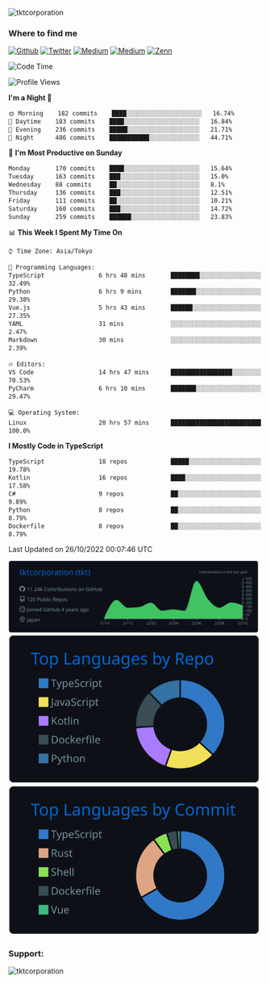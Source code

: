 <p align="left"> <img src="https://komarev.com/ghpvc/?username=tktcorporation&label=Profile%20views&color=0e75b6&style=flat" alt="tktcorporation" /> </p>

<h3>Where to find me</h3>
<p>
<a href="https://github.com/tktcorporation" target="_blank"><img alt="Github" src="https://img.shields.io/badge/GitHub-%2312100E.svg?&style=for-the-badge&logo=Github&logoColor=white" /></a>
<a href="https://twitter.com/tktcorporation" target="_blank"><img alt="Twitter" src="https://img.shields.io/badge/twitter-%231DA1F2.svg?&style=for-the-badge&logo=twitter&logoColor=white" /></a>
<a href="https://www.linkedin.com/in/tktcorporation" target="_blank"><img alt="Medium" src="https://img.shields.io/badge/linkdin-0a66c2.svg?&style=for-the-badge&logo=linkedin&logoColor=white" /></a>
<a href="https://qiita.com/tktcorporation" target="_blank"><img alt="Medium" src="https://img.shields.io/badge/qiita-55C500.svg?&style=for-the-badge&logo=qiita&logoColor=white" /></a>
<a href="https://zenn.dev/tktcorporation" target="_blank"><img alt="Zenn" src="https://img.shields.io/badge/Zenn-3EA8FF.svg?&style=for-the-badge&logo=Zenn&logoColor=white" /></a>
</p>
  
<!--START_SECTION:waka-->
![Code Time](http://img.shields.io/badge/Code%20Time-670%20hrs%207%20mins-blue)

![Profile Views](http://img.shields.io/badge/Profile%20Views-12-blue)

**I'm a Night 🦉** 

```text
🌞 Morning    182 commits    ████░░░░░░░░░░░░░░░░░░░░░   16.74% 
🌆 Daytime    183 commits    ████░░░░░░░░░░░░░░░░░░░░░   16.84% 
🌃 Evening    236 commits    █████░░░░░░░░░░░░░░░░░░░░   21.71% 
🌙 Night      486 commits    ███████████░░░░░░░░░░░░░░   44.71%

```
📅 **I'm Most Productive on Sunday** 

```text
Monday       170 commits    ████░░░░░░░░░░░░░░░░░░░░░   15.64% 
Tuesday      163 commits    ███░░░░░░░░░░░░░░░░░░░░░░   15.0% 
Wednesday    88 commits     ██░░░░░░░░░░░░░░░░░░░░░░░   8.1% 
Thursday     136 commits    ███░░░░░░░░░░░░░░░░░░░░░░   12.51% 
Friday       111 commits    ██░░░░░░░░░░░░░░░░░░░░░░░   10.21% 
Saturday     160 commits    ███░░░░░░░░░░░░░░░░░░░░░░   14.72% 
Sunday       259 commits    ██████░░░░░░░░░░░░░░░░░░░   23.83%

```


📊 **This Week I Spent My Time On** 

```text
⌚︎ Time Zone: Asia/Tokyo

💬 Programming Languages: 
TypeScript               6 hrs 48 mins       ████████░░░░░░░░░░░░░░░░░   32.49% 
Python                   6 hrs 9 mins        ███████░░░░░░░░░░░░░░░░░░   29.38% 
Vue.js                   5 hrs 43 mins       ██████░░░░░░░░░░░░░░░░░░░   27.35% 
YAML                     31 mins             ░░░░░░░░░░░░░░░░░░░░░░░░░   2.47% 
Markdown                 30 mins             ░░░░░░░░░░░░░░░░░░░░░░░░░   2.39%

🔥 Editors: 
VS Code                  14 hrs 47 mins      █████████████████░░░░░░░░   70.53% 
PyCharm                  6 hrs 10 mins       ███████░░░░░░░░░░░░░░░░░░   29.47%

💻 Operating System: 
Linux                    20 hrs 57 mins      █████████████████████████   100.0%

```

**I Mostly Code in TypeScript** 

```text
TypeScript               18 repos            █████░░░░░░░░░░░░░░░░░░░░   19.78% 
Kotlin                   16 repos            ████░░░░░░░░░░░░░░░░░░░░░   17.58% 
C#                       9 repos             ██░░░░░░░░░░░░░░░░░░░░░░░   9.89% 
Python                   8 repos             ██░░░░░░░░░░░░░░░░░░░░░░░   8.79% 
Dockerfile               8 repos             ██░░░░░░░░░░░░░░░░░░░░░░░   8.79%

```



 Last Updated on 26/10/2022 00:07:46 UTC
<!--END_SECTION:waka-->

[![](https://raw.githubusercontent.com/tktcorporation/tktcorporation/master/profile-summary-card-output/github_dark/0-profile-details.svg)](https://github.com/vn7n24fzkq/github-profile-summary-cards)
[![](https://raw.githubusercontent.com/tktcorporation/tktcorporation/master/profile-summary-card-output/github_dark/1-repos-per-language.svg)](https://github.com/vn7n24fzkq/github-profile-summary-cards) [![](https://raw.githubusercontent.com/tktcorporation/tktcorporation/master/profile-summary-card-output/github_dark/2-most-commit-language.svg)](https://github.com/vn7n24fzkq/github-profile-summary-cards)

<h3 align="left">Support:</h3>
<p><a href="https://www.buymeacoffee.com/tktcorporation"> <img align="left" src="https://cdn.buymeacoffee.com/buttons/v2/default-yellow.png" height="50" width="210" alt="tktcorporation" /></a></p><br><br>
